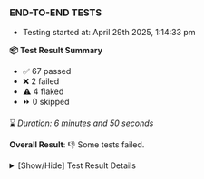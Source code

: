 ### END-TO-END TESTS

- Testing started at: April 29th 2025, 1:14:33 pm

**📦 Test Result Summary**

- ✅ 67 passed
- ❌ 2 failed
- ⚠️ 4 flaked
- ⏩ 0 skipped

⌛ _Duration: 6 minutes and 50 seconds_

**Overall Result**: 👎 Some tests failed.



<details>
    <summary>[Show/Hide] Test Result Details</summary>
    <div markdown="1">

| Test | Browser | Test Case | Tags | Result |
| :---: | :---: | :--- | :---: | :---: |
| 1 | chromium-meshery-provider | Transition to disconnected state and then back to connected state | unstable | ⚠️ |
| 2 | chromium-meshery-provider | Transition to ignored state and then back to connected state | unstable | ⚠️ |
| 3 | chromium-meshery-provider | Transition to not found state and then back to connected state | unstable | ⚠️ |
| 4 | chromium-meshery-provider | Delete Kubernetes cluster connections | unstable | ⚠️ |
| 5 | chromium-meshery-provider | Configure Existing Istio adapter through Mesh Adapter URL from Management page | unstable | ⚠️ |
| 6 | chromium-meshery-provider | Connect to Meshery Istio Adapter and configure it |  | ❌ |
| 7 | chromium-local-provider | Add a cluster connection by uploading kubeconfig file | unstable | ⚠️ |
| 8 | chromium-local-provider | Transition to disconnected state and then back to connected state | unstable | ⚠️ |
| 9 | chromium-local-provider | Transition to ignored state and then back to connected state | unstable | ⚠️ |
| 10 | chromium-local-provider | Transition to not found state and then back to connected state | unstable | ⚠️ |
| 11 | chromium-local-provider | Delete Kubernetes cluster connections | unstable | ⚠️ |
| 12 | chromium-local-provider | Configure Existing Istio adapter through Mesh Adapter URL from Management page | unstable | ⚠️ |
| 13 | chromium-local-provider | Connect to Meshery Istio Adapter and configure it |  | ❌ |

</div>
</details>


<!-- To see the full report, please visit our CI/CD pipeline with reporter. -->
